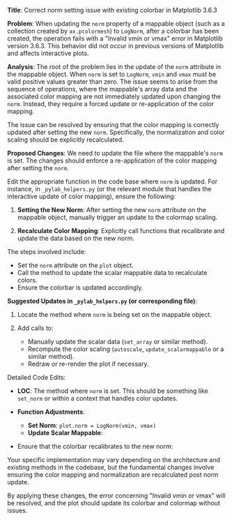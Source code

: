 **Title**: Correct norm setting issue with existing colorbar in Matplotlib 3.6.3

**Problem**:
When updating the `norm` property of a mappable object (such as a collection created by `ax.pcolormesh`) to `LogNorm`, after a colorbar has been created, the operation fails with a "Invalid vmin or vmax" error in Matplotlib version 3.6.3. This behavior did not occur in previous versions of Matplotlib and affects interactive plots.
  
**Analysis**:
The root of the problem lies in the update of the `norm` attribute in the mappable object. When `norm` is set to `LogNorm`, `vmin` and `vmax` must be valid positive values greater than zero. The issue seems to arise from the sequence of operations, where the mappable's array data and the associated color mapping are not immediately updated upon changing the `norm`. Instead, they require a forced update or re-application of the color mapping.

The issue can be resolved by ensuring that the color mapping is correctly updated after setting the new `norm`. Specifically, the normalization and color scaling should be explicitly recalculated.

**Proposed Changes**:
We need to update the file where the mappable's `norm` is set. The changes should enforce a re-application of the color mapping after setting the `norm`.

Edit the appropriate function in the code base where `norm` is updated. For instance, in `_pylab_helpers.py` (or the relevant module that handles the interactive update of color mapping), ensure the following:

1. **Setting the New Norm**: After setting the new `norm` attribute on the mappable object, manually trigger an update to the colormap scaling.

2. **Recalculate Color Mapping**: Explicitly call functions that recalibrate and update the data based on the new norm.

The steps involved include:
- Set the `norm` attribute on the `plot` object.
- Call the method to update the scalar mappable data to recalculate colors.
- Ensure the colorbar is updated accordingly.

**Suggested Updates in `_pylab_helpers.py` (or corresponding file)**:

1. Locate the method where `norm` is being set on the mappable object.

2. Add calls to:
   - Manually update the scalar data (`set_array` or similar method).
   - Recompute the color scaling (`autoscale`, `update_scalarmappable` or a similar method).
   - Redraw or re-render the plot if necessary.

Detailed Code Edits:

- **LOC**: The method where `norm` is set. This should be something like `set_norm` or within a context that handles color updates.

- **Function Adjustments**:
  - **Set Norm**: `plot.norm = LogNorm(vmin, vmax)`
  - **Update Scalar Mappable**:
    

- Ensure that the colorbar recalibrates to the new norm:
    

Your specific implementation may vary depending on the architecture and existing methods in the codebase, but the fundamental changes involve ensuring the color mapping and normalization are recalculated post norm update.

By applying these changes, the error concerning "Invalid vmin or vmax" will be resolved, and the plot should update its colorbar and colormap without issues.